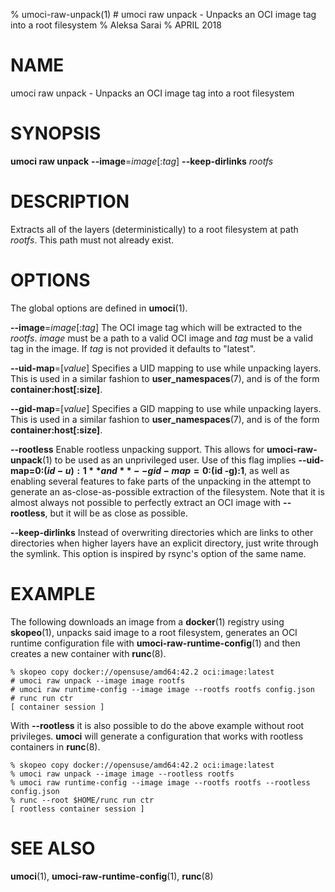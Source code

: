 % umoci-raw-unpack(1) # umoci raw unpack - Unpacks an OCI image tag into a root filesystem
% Aleksa Sarai
% APRIL 2018
# NAME
umoci raw unpack - Unpacks an OCI image tag into a root filesystem

# SYNOPSIS
**umoci raw unpack**
**--image**=*image*[:*tag*]
**--keep-dirlinks**
*rootfs*

# DESCRIPTION
Extracts all of the layers (deterministically) to a root filesystem at path
*rootfs*. This path must not already exist.

# OPTIONS
The global options are defined in **umoci**(1).

**--image**=*image*[:*tag*]
  The OCI image tag which will be extracted to the *rootfs*. *image* must be a
  path to a valid OCI image and *tag* must be a valid tag in the image. If
  *tag* is not provided it defaults to "latest".

**--uid-map**=[*value*]
  Specifies a UID mapping to use while unpacking layers. This is used in a
  similar fashion to **user_namespaces**(7), and is of the form
  **container:host[:size]**.

**--gid-map**=[*value*]
  Specifies a GID mapping to use while unpacking layers. This is used in a
  similar fashion to **user_namespaces**(7), and is of the form
  **container:host[:size]**.

**--rootless**
  Enable rootless unpacking support. This allows for **umoci-raw-unpack**(1) to
  be used as an unprivileged user. Use of this flag implies **--uid-map=0:$(id
  -u):1** and **--gid-map=0:$(id -g):1**, as well as enabling several features
  to fake parts of the unpacking in the attempt to generate an
  as-close-as-possible extraction of the filesystem. Note that it is almost
  always not possible to perfectly extract an OCI image with **--rootless**,
  but it will be as close as possible.

**--keep-dirlinks**
  Instead of overwriting directories which are links to other directories when
  higher layers have an explicit directory, just write through the symlink.
  This option is inspired by rsync's option of the same name.

# EXAMPLE
The following downloads an image from a **docker**(1) registry using
**skopeo**(1), unpacks said image to a root filesystem, generates an OCI
runtime configuration file with **umoci-raw-runtime-config**(1) and then
creates a new container with **runc**(8).

```
% skopeo copy docker://opensuse/amd64:42.2 oci:image:latest
# umoci raw unpack --image image rootfs
# umoci raw runtime-config --image image --rootfs rootfs config.json
# runc run ctr
[ container session ]
```

With **--rootless** it is also possible to do the above example without root
privileges. **umoci** will generate a configuration that works with rootless
containers in **runc**(8).

```
% skopeo copy docker://opensuse/amd64:42.2 oci:image:latest
% umoci raw unpack --image image --rootless rootfs
% umoci raw runtime-config --image image --rootfs rootfs --rootless config.json
% runc --root $HOME/runc run ctr
[ rootless container session ]
```

# SEE ALSO
**umoci**(1), **umoci-raw-runtime-config**(1), **runc**(8)
